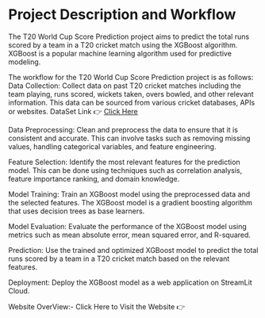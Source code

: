 # Project Description and Workflow
The T20 World Cup Score Prediction project aims to predict the total runs scored by a team in a T20 cricket match using the XGBoost algorithm. XGBoost is a popular machine learning algorithm used for predictive modeling.

The workflow for the T20 World Cup Score Prediction project is as follows:
Data Collection: Collect data on past T20 cricket matches including the team playing, runs scored, wickets taken, overs bowled, and other relevant information. This data can be sourced from various cricket databases, APIs or websites. DataSet Link 👉 [Click Here](https://dhrupad17-t20-world-cup-score-predictor-app-6is1mk.streamlit.app/)

Data Preprocessing: Clean and preprocess the data to ensure that it is consistent and accurate. This can involve tasks such as removing missing values, handling categorical variables, and feature engineering.

Feature Selection: Identify the most relevant features for the prediction model. This can be done using techniques such as correlation analysis, feature importance ranking, and domain knowledge.

Model Training: Train an XGBoost model using the preprocessed data and the selected features. The XGBoost model is a gradient boosting algorithm that uses decision trees as base learners.

Model Evaluation: Evaluate the performance of the XGBoost model using metrics such as mean absolute error, mean squared error, and R-squared.

Prediction: Use the trained and optimized XGBoost model to predict the total runs scored by a team in a T20 cricket match based on the relevant features.

Deployment: Deploy the XGBoost model as a web application on StreamLit Cloud.

Website OverView:-
Click Here to Visit the Website 👉

